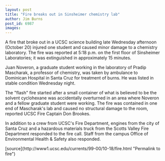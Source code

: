```yaml
---
layout: post
title: "Fire breaks out in Sinsheimer chemistry lab"
author: Jim Burns
post_id: 6987
images:
---
```


<p>
  A fire that broke out in a UCSC science building late Wednesday afternoon (October 20) injured one student and caused minor damage to a chemistry laboratory. The fire was reported at 5:18 p.m. on the first floor of Sinsheimer Laboratories; it was extinguished in approximately 15 minutes.
</p>
<p>
  Juan Noveron, a graduate student working in the laboratory of Pradip Mascharak, a professor of chemistry, was taken by ambulance to Dominican Hospital in Santa Cruz for treatment of burns. He was listed in stable condition Wednesday night.
</p>
<p>
  The "flash" fire started after a small container of what is believed to be the solvent cyclohexane was accidentally overturned in an area where Noveron and a fellow graduate student were working. The fire was contained in one end of Mascharak's lab and caused no structural damage to the room, reported UCSC Fire Captain Don Brookes.
</p>
<p>
  In addition to a crew from UCSC's Fire Department, engines from the city of Santa Cruz and a hazardous materials truck from the Scotts Valley Fire Department responded to the fire call. Staff from the campus Office of Environmental Health &amp; Safety also responded.
</p>
<p>

</p>
[source](http://www1.ucsc.edu/currents/99-00/10-18/fire.html "Permalink to fire")
